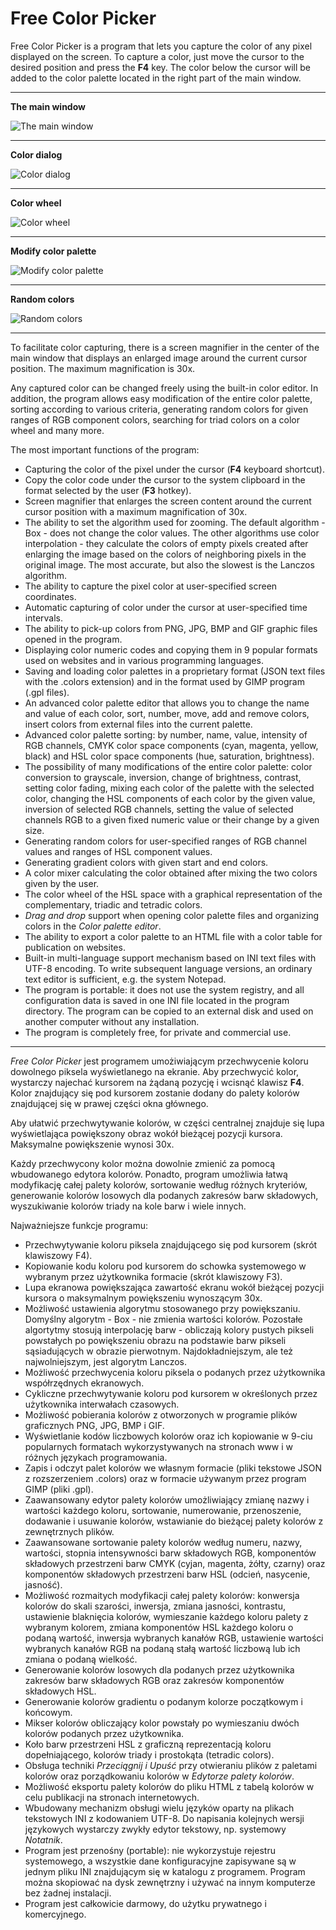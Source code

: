 # Free Color Picker

Free Color Picker is a program that lets you capture the color of any pixel displayed on the screen. To capture a color, just move the cursor to the desired position and press the **F4** key. The color below the cursor will be added to the color palette located in the right part of the main window.

---

**The main window**

![The main window](./doc_img/fcp_main.png)

---

**Color dialog**

![Color dialog](./doc_img/fcp_color_dialog.png)

---

**Color wheel**

![Color wheel](./doc_img/fcp_color_wheel.png)


---

**Modify color palette**

![Modify color palette](./doc_img/fcp_modify_palette_colors_basic.png)


---

**Random colors**

![Random colors](./doc_img/fcp_random_colors.png)

---


To facilitate color capturing, there is a screen magnifier in the center of the main window that displays an enlarged image around the current cursor position. The maximum magnification is 30x.

Any captured color can be changed freely using the built-in color editor. In addition, the program allows easy modification of the entire color palette, sorting according to various criteria, generating random colors for given ranges of RGB component colors, searching for triad colors on a color wheel and many more.

The most important functions of the program:
- Capturing the color of the pixel under the cursor (**F4** keyboard shortcut).
- Copy the color code under the cursor to the system clipboard in the format selected by the user (**F3** hotkey).
- Screen magnifier that enlarges the screen content around the current cursor position with a maximum magnification of 30x.
- The ability to set the algorithm used for zooming. The default algorithm - Box - does not change the color values. The other algorithms use color interpolation - they calculate the colors of empty pixels created after enlarging the image based on the colors of neighboring pixels in the original image. The most accurate, but also the slowest is the Lanczos algorithm.
- The ability to capture the pixel color at user-specified screen coordinates.
- Automatic capturing of color under the cursor at user-specified time intervals.
- The ability to pick-up colors from PNG, JPG, BMP and GIF graphic files opened in the program.
- Displaying color numeric codes and copying them in 9 popular formats used on websites and in various programming languages.
- Saving and loading color palettes in a proprietary format (JSON text files with the .colors extension) and in the format used by GIMP program (.gpl files).
- An advanced color palette editor that allows you to change the name and value of each color, sort, number, move, add and remove colors, insert colors from external files into the current palette.
- Advanced color palette sorting: by number, name, value, intensity of RGB channels, CMYK color space components (cyan, magenta, yellow, black) and HSL color space components (hue, saturation, brightness).
- The possibility of many modifications of the entire color palette: color conversion to grayscale, inversion, change of brightness, contrast, setting color fading, mixing each color of the palette with the selected color, changing the HSL components of each color by the given value, inversion of selected RGB channels, setting the value of selected channels RGB to a given fixed numeric value or their change by a given size.
- Generating random colors for user-specified ranges of RGB channel values and ranges of HSL component values.
- Generating gradient colors with given start and end colors.
- A color mixer calculating the color obtained after mixing the two colors given by the user.
- The color wheel of the HSL space with a graphical representation of the complementary, triadic and tetradic colors.
- *Drag and drop* support when opening color palette files and organizing colors in the *Color palette editor*.
- The ability to export a color palette to an HTML file with a color table for publication on websites.
- Built-in multi-language support mechanism based on INI text files with UTF-8 encoding. To write subsequent language versions, an ordinary text editor is sufficient, e.g. the system Notepad.
- The program is portable: it does not use the system registry, and all configuration data is saved in one INI file located in the program directory. The program can be copied to an external disk and used on another computer without any installation.
- The program is completely free, for private and commercial use.


---


*Free Color Picker* jest programem umożiwiającym przechwycenie koloru dowolnego piksela wyświetlanego na ekranie. Aby przechwycić kolor, wystarczy najechać kursorem na żądaną pozycję i wcisnąć klawisz **F4**. Kolor znajdujący się pod kursorem zostanie dodany do palety kolorów znajdującej się w prawej części okna głównego.

Aby ułatwić przechwytywanie kolorów, w części centralnej znajduje się lupa wyświetlająca powiększony obraz wokół bieżącej pozycji kursora. Maksymalne powiększenie wynosi 30x.

Każdy przechwycony kolor można dowolnie zmienić za pomocą wbudowanego edytora kolorów. Ponadto, program umożliwia łatwą modyfikację całej palety kolorów, sortowanie według różnych kryteriów, generowanie kolorów losowych dla podanych zakresów barw składowych, wyszukiwanie kolorów triady na kole barw i wiele innych.


Najważniejsze funkcje programu:
- Przechwytywanie koloru piksela znajdującego się pod kursorem (skrót klawiszowy F4).
- Kopiowanie kodu koloru pod kursorem do schowka systemowego w wybranym przez użytkownika formacie (skrót klawiszowy F3).
- Lupa ekranowa powiększająca zawartość ekranu wokół bieżącej pozycji kursora o maksymalnym powiększeniu wynoszącym 30x.
- Możliwość ustawienia algorytmu stosowanego przy powiększaniu. Domyślny algorytm - Box - nie zmienia wartości kolorów. Pozostałe algortytmy stosują interpolację barw - obliczają kolory pustych pikseli powstałych po powiększeniu obrazu na podstawie barw pikseli sąsiadujących w obrazie pierwotnym. Najdokładniejszym, ale też najwolniejszym, jest algorytm Lanczos.
- Możliwość przechwycenia koloru piksela o podanych przez użytkownika współrzędnych ekranowych.
- Cykliczne przechwytywanie koloru pod kursorem w określonych przez użytkownika interwałach czasowych.
- Możliwość pobierania kolorów z otworzonych w programie plików graficznych PNG, JPG, BMP i GIF.
- Wyświetlanie kodów liczbowych kolorów oraz ich kopiowanie w 9-ciu popularnych formatach wykorzystywanych na stronach www i w różnych językach programowania.
- Zapis i odczyt palet kolorów we własnym formacie (pliki tekstowe JSON z rozszerzeniem .colors) oraz w formacie używanym przez program GIMP (pliki .gpl).
- Zaawansowany edytor palety kolorów umożliwiający zmianę nazwy i wartości każdego koloru, sortowanie, numerowanie, przenoszenie, dodawanie i usuwanie kolorów, wstawianie do bieżącej palety kolorów z zewnętrznych plików.
- Zaawansowane sortowanie palety kolorów według numeru, nazwy, wartości, stopnia intensywności barw składowych RGB, komponentów składowych przestrzeni barw CMYK (cyjan, magenta, żółty, czarny) oraz komponentów składowych przestrzeni barw HSL (odcień, nasycenie, jasność).
- Możliwość rozmaitych modyfikacji całej palety kolorów: konwersja kolorów do skali szarości, inwersja, zmiana jasności, kontrastu, ustawienie blaknięcia kolorów, wymieszanie każdego koloru palety z wybranym kolorem, zmiana komponentów HSL każdego koloru o podaną wartość, inwersja wybranych kanałów RGB, ustawienie wartości wybranych kanałów RGB na podaną stałą wartość liczbową lub ich zmiana o podaną wielkość.
- Generowanie kolorów losowych dla podanych przez użytkownika zakresów barw składowych RGB oraz zakresów komponentów składowych HSL.
- Generowanie kolorów gradientu o podanym kolorze początkowym i końcowym.
- Mikser kolorów obliczający kolor powstały po wymieszaniu dwóch kolorów podanych przez użytkownika.
- Koło barw przestrzeni HSL z graficzną reprezentacją koloru dopełniającego, kolorów triady i prostokąta (tetradic colors).
- Obsługa techniki *Przeciągnij i Upuść* przy otwieraniu plików z paletami kolorów oraz porządkowaniu kolorów w *Edytorze palety kolorów*.
- Możliwość eksportu palety kolorów do pliku HTML z tabelą kolorów w celu publikacji na stronach internetowych.
- Wbudowany mechanizm obsługi wielu języków oparty na plikach tekstowych INI z kodowaniem UTF-8. Do napisania kolejnych wersji językowych wystarczy zwykły edytor tekstowy, np. systemowy *Notatnik*.
- Program jest przenośny (portable): nie wykorzystuje rejestru systemowego, a wszystkie dane konfiguracyjne zapisywane są w jednym pliku INI znajdującym się w katalogu z programem. Program można skopiować na dysk zewnętrzny i używać na innym komputerze bez żadnej instalacji.
- Program jest całkowicie darmowy, do użytku prywatnego i komercyjnego.



